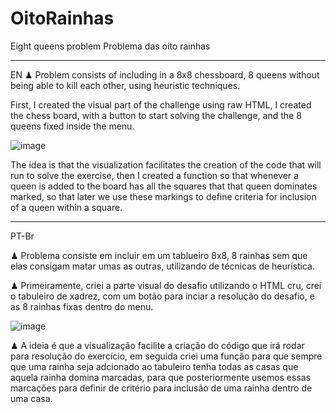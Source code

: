 # OitoRainhas
Eight queens problem
Problema das oito rainhas

-----------------------------------
EN
♟ Problem consists of including in a 8x8 chessboard, 8 queens without being able to kill each other, using heuristic techniques.

First, I created the visual part of the challenge using raw HTML, I created the chess board, with a button to start solving the challenge, and the 8 queens fixed inside the menu.

![image](https://user-images.githubusercontent.com/61763480/163696670-2ec62c95-1d39-4399-8bd8-d9d273231487.png)

The idea is that the visualization facilitates the creation of the code that will run to solve the exercise, then I created a function so that whenever a queen is added to the board has all the squares that that queen dominates marked, so that later we use these markings to define criteria for inclusion of a queen within a square.

----------------------------------------------------

PT-Br

♟ Problema consiste em incluir em um tablueiro 8x8, 8 rainhas sem que elas consigam matar umas as outras, utilizando de técnicas de heurística.

♟ Primeiramente, criei a parte visual do desafio utilizando o HTML cru, crei o tabuleiro de xadrez, com um botão para inciar a resolução do desafio, e as 8 rainhas fixas dentro do menu.

![image](https://user-images.githubusercontent.com/61763480/163696670-2ec62c95-1d39-4399-8bd8-d9d273231487.png)

♟ A ideia é que a visualização facilite a criação do código que irá rodar para resolução do exercício, em seguida criei uma função para que sempre que uma rainha seja adcionado ao tabuleiro tenha todas as casas que aquela rainha domina marcadas, para que posteriormente usemos essas marcações para definir de critério para inclusão de uma rainha dentro de uma casa.

